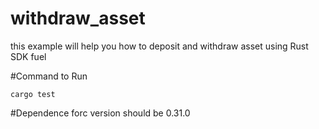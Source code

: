 # withdraw_asset

this example will help you how to deposit and withdraw asset using Rust SDK fuel

#Command to Run
```
cargo test
```
#Dependence 
forc version should be 0.31.0